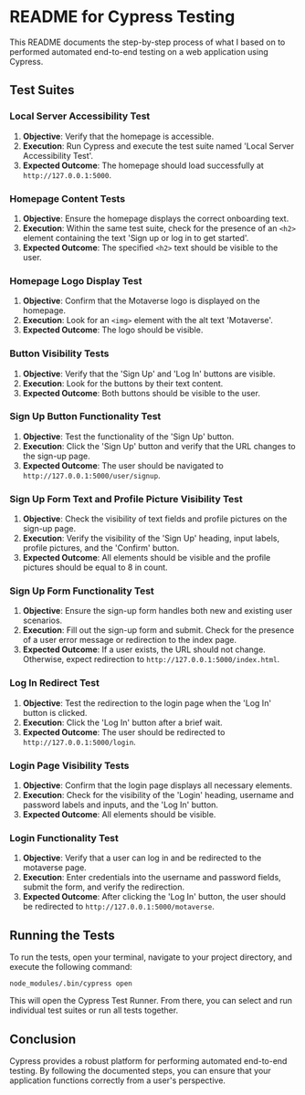 # README for Cypress Testing

This README documents the step-by-step process of what I based on to performed automated end-to-end testing on a web application using Cypress.


## Test Suites

### Local Server Accessibility Test

1. **Objective**: Verify that the homepage is accessible.
2. **Execution**: Run Cypress and execute the test suite named 'Local Server Accessibility Test'.
3. **Expected Outcome**: The homepage should load successfully at `http://127.0.0.1:5000`.

### Homepage Content Tests

1. **Objective**: Ensure the homepage displays the correct onboarding text.
2. **Execution**: Within the same test suite, check for the presence of an `<h2>` element containing the text 'Sign up or log in to get started'.
3. **Expected Outcome**: The specified `<h2>` text should be visible to the user.

### Homepage Logo Display Test

1. **Objective**: Confirm that the Motaverse logo is displayed on the homepage.
2. **Execution**: Look for an `<img>` element with the alt text 'Motaverse'.
3. **Expected Outcome**: The logo should be visible.

### Button Visibility Tests

1. **Objective**: Verify that the 'Sign Up' and 'Log In' buttons are visible.
2. **Execution**: Look for the buttons by their text content.
3. **Expected Outcome**: Both buttons should be visible to the user.

### Sign Up Button Functionality Test

1. **Objective**: Test the functionality of the 'Sign Up' button.
2. **Execution**: Click the 'Sign Up' button and verify that the URL changes to the sign-up page.
3. **Expected Outcome**: The user should be navigated to `http://127.0.0.1:5000/user/signup`.

### Sign Up Form Text and Profile Picture Visibility Test

1. **Objective**: Check the visibility of text fields and profile pictures on the sign-up page.
2. **Execution**: Verify the visibility of the 'Sign Up' heading, input labels, profile pictures, and the 'Confirm' button.
3. **Expected Outcome**: All elements should be visible and the profile pictures should be equal to 8 in count.

### Sign Up Form Functionality Test

1. **Objective**: Ensure the sign-up form handles both new and existing user scenarios.
2. **Execution**: Fill out the sign-up form and submit. Check for the presence of a user error message or redirection to the index page.
3. **Expected Outcome**: If a user exists, the URL should not change. Otherwise, expect redirection to `http://127.0.0.1:5000/index.html`.

### Log In Redirect Test

1. **Objective**: Test the redirection to the login page when the 'Log In' button is clicked.
2. **Execution**: Click the 'Log In' button after a brief wait.
3. **Expected Outcome**: The user should be redirected to `http://127.0.0.1:5000/login`.

### Login Page Visibility Tests

1. **Objective**: Confirm that the login page displays all necessary elements.
2. **Execution**: Check for the visibility of the 'Login' heading, username and password labels and inputs, and the 'Log In' button.
3. **Expected Outcome**: All elements should be visible.

### Login Functionality Test

1. **Objective**: Verify that a user can log in and be redirected to the motaverse page.
2. **Execution**: Enter credentials into the username and password fields, submit the form, and verify the redirection.
3. **Expected Outcome**: After clicking the 'Log In' button, the user should be redirected to `http://127.0.0.1:5000/motaverse`.

## Running the Tests

To run the tests, open your terminal, navigate to your project directory, and execute the following command:

```shell
node_modules/.bin/cypress open
```

This will open the Cypress Test Runner. From there, you can select and run individual test suites or run all tests together.

## Conclusion

Cypress provides a robust platform for performing automated end-to-end testing. By following the documented steps, you can ensure that your application functions correctly from a user's perspective.
